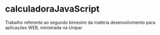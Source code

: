 # calculadoraJavaScript

Trabalho referente ao segundo bimestre da matéria desenvolvimento para aplicações WEB, ministrada na Unipar
